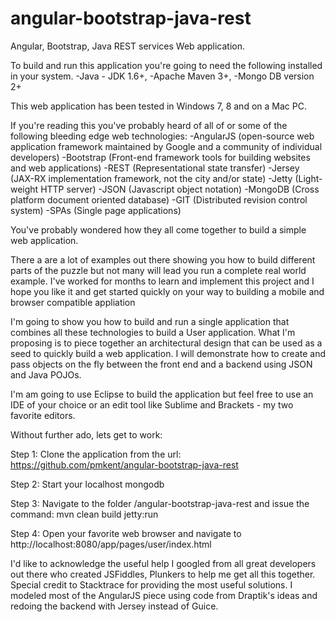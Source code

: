 angular-bootstrap-java-rest
===========================

Angular, Bootstrap, Java REST services Web application.

To build and run this application you're going to need the following installed in your system.
-Java - JDK 1.6+,
-Apache Maven 3+,
-Mongo DB version 2+

This web application has been tested in Windows 7, 8 and on a Mac PC.

If you're reading this you've probably heard of all of or some of the following bleeding edge web technologies:
-AngularJS (open-source web application framework maintained by Google and a community of individual developers)
-Bootstrap (Front-end framework tools for building websites and web applications)
-REST (Representational state transfer)
-Jersey (JAX-RX implementation framework, not the city and/or state)
-Jetty (Light-weight HTTP server)
-JSON (Javascript object notation)
-MongoDB (Cross platform document oriented database)
-GIT (Distributed revision control system)
-SPAs (Single page applications)

You've probably wondered how they all come together to build a simple web application.

There a are a lot of examples out there showing you how to build different parts of the puzzle but not many will lead you run a complete real world example. I've worked for months to learn and implement this project and I hope you like it and get started quickly on your way to building a mobile and browser compatible appliation

I'm going to show you how to build and run a single application that combines all these technologies to build a User application. What I'm proposing is to piece together an architectural design that can be used as a seed to quickly build a web application. I will demonstrate how to create and pass objects on the fly between the front end and a backend using JSON and Java POJOs.

I'm am going to use Eclipse to build the application but feel free to use an IDE of your choice or an edit tool like Sublime and Brackets - my two favorite editors.

Without further ado, lets get to work:

Step 1:
Clone the application from the url: https://github.com/pmkent/angular-bootstrap-java-rest

Step 2:
Start your localhost mongodb

Step 3:
Navigate to the folder /angular-bootstrap-java-rest and issue the command: mvn clean build jetty:run

Step 4:
Open your favorite web browser and navigate to http://localhost:8080/app/pages/user/index.html

I'd like to acknowledge the useful help I googled from all great developers out there who created JSFiddles, Plunkers to help me get all this together. Special credit to Stacktrace for providing the most useful solutions. I modeled most of the AngularJS piece using code from Draptik's ideas and redoing the backend with Jersey instead of Guice.